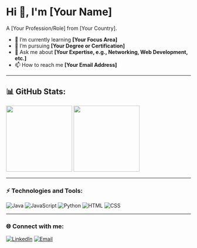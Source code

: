 # Hi 👋, I'm [Your Name]
A [Your Profession/Role] from [Your Country].

- 🔭 I’m currently learning **[Your Focus Area]**
- 🌱 I’m pursuing **[Your Degree or Certification]**
- 💬 Ask me about **[Your Expertise, e.g., Networking, Web Development, etc.]**
- 📫 How to reach me **[Your Email Address]**

---

## 📊 GitHub Stats:
<div>
  <img height="180em" src="https://github-readme-stats.vercel.app/api?username=YourUsername&show_icons=true&hide_border=true&&count_private=true&include_all_commits=true" />
  <img height="180em" src="https://github-readme-stats.vercel.app/api/top-langs/?username=YourUsername&exclude_repo=YourUsername.github.io&layout=compact&langs_count=8&hide_border=true" />
</div>

---

### ⚡ **Technologies and Tools**:
![Java](https://img.shields.io/badge/Code-Java-blue)
![JavaScript](https://img.shields.io/badge/Code-JavaScript-yellow)
![Python](https://img.shields.io/badge/Code-Python-green)
![HTML](https://img.shields.io/badge/Code-HTML-orange)
![CSS](https://img.shields.io/badge/Code-CSS-blue)

---

### 🌐 **Connect with me**:
[![LinkedIn](https://img.shields.io/badge/LinkedIn-blue?logo=linkedin&logoColor=white)](https://linkedin.com/in/YourLinkedIn)
[![Email](https://img.shields.io/badge/Email-red?logo=gmail&logoColor=white)](mailto:YourEmail@example.com)
